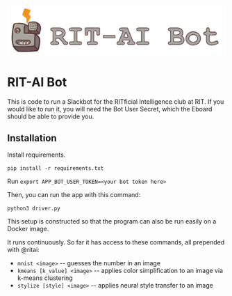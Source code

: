![logo of rit-ai club](docs/bot_logo.png)

# RIT-AI Bot

This is code to run a Slackbot for the RITficial Intelligence club at RIT. If you would like to run it, you will need the Bot User Secret, which the Eboard should be able to provide you.

## Installation

Install requirements.
```
pip install -r requirements.txt
```

Run `export APP_BOT_USER_TOKEN=<your bot token here>`

Then, you can run the app with this command:
```
python3 driver.py
```

This setup is constructed so that the program can also be run easily on a Docker image. 

It runs continuously. So far it has access to these commands, all prepended with @ritai:

* `mnist <image>` -- guesses the number in an image
* `kmeans [k_value] <image>` -- applies color simplification to an image via k-means clustering
* `stylize [style] <image>` -- applies neural style transfer to an image
